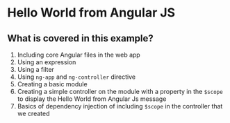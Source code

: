 # Hello World from Angular JS

## What is covered in this example?
1. Including core Angular files in the web app
2. Using an expression
3. Using a filter
4. Using `ng-app` and `ng-controller` directive
5. Creating a basic module
6. Creating a simple controller on the module with a property in the `$scope` to display the
 Hello World from Angular Js message
7. Basics of dependency injection of including `$scope` in the controller that we created
